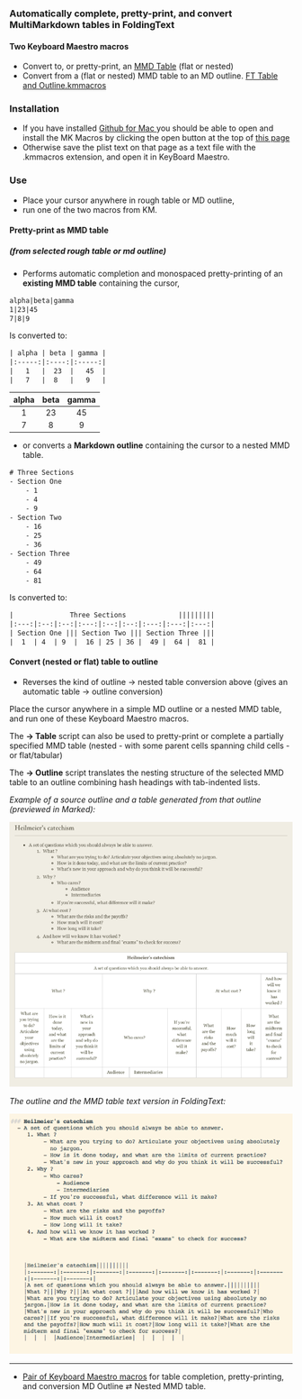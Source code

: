 
### Automatically complete, pretty-print, and convert MultiMarkdown tables in FoldingText

#### Two Keyboard Maestro macros
- Convert to, or pretty-print, an [MMD Table](https://github.com/fletcher/MultiMarkdown/wiki/MultiMarkdown-Syntax-Guide#tables) (flat or nested)
- Convert from a (flat or nested) MMD table to an MD outline.
[FT Table and Outline.kmmacros](./FT%20Table%20and%20Outline.kmmacros)


### Installation
- If you have installed [Github for Mac ](https://mac.github.com) you should be able to open and install the MK Macros by clicking the open button at the top of [this page]((./FT%20Table%20and%20Outline.kmmacros))
- Otherwise save the plist text on that page as a text file with the .kmmacros extension, and open it in KeyBoard Maestro. 
### Use
- Place your cursor anywhere in rough table or MD outline,
- run one of the two macros from KM.

#### Pretty-print as MMD table 
##### (from selected rough table or md outline)
 
- Performs automatic completion and monospaced pretty-printing of an **existing MMD table** containing the cursor,

```
alpha|beta|gamma
1|23|45
7|8|9
```

Is converted to:

```
| alpha | beta | gamma |  
|:-----:|:----:|:-----:|  
|   1   |  23  |   45  |  
|   7   |  8   |   9   |  
```

| alpha | beta | gamma |  
|:-----:|:----:|:-----:|  
|   1   |  23  |   45  |  
|   7   |  8   |   9   |  


- or converts a **Markdown outline** containing the cursor to a nested MMD table.

```
# Three Sections
- Section One
	- 1
	- 4
	- 9
- Section Two
	- 16
	- 25
	- 36
- Section Three
	- 49
	- 64
	- 81
```

Is converted to:

```
|              Three Sections             |||||||||  
|:---:|:--:|:--:|:---:|:--:|:--:|:---:|:---:|:---:|  
| Section One ||| Section Two ||| Section Three |||  
|  1  | 4  | 9  |  16 | 25 | 36 |  49 |  64 |  81 |  
```


#### Convert (nested or flat) table to outline

- Reverses the kind of outline → nested table conversion above (gives an automatic table → outline conversion)

Place the cursor anywhere in a simple MD outline or a nested MMD table, and run one of these Keyboard Maestro macros.

The **→ Table** script can also be used to pretty-print or complete a partially specified MMD table (nested - with some parent cells spanning child cells - or flat/tabular)

The **→ Outline** script translates the nesting structure of the selected MMD table to an outline combining hash headings with tab-indented lists.


*Example of a source outline and a table generated from that outline (previewed in Marked):*

![HTML table from outline](./NestedTablePreview.png)


*The outline and the MMD table text version in FoldingText:*

![MMD table from outline](./OutlineAndMMDTable.png)


***

- [Pair of Keyboard Maestro macros](./FT%20Table%20and%20Outline.kmmacros) for table completion, pretty-printing, and conversion MD Outline ⇄ Nested MMD table. 

